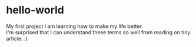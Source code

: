 # hello-world
My first project
I am learning how to make my life better.  
I'm surprised that I can understand these terms so well from reading on tiny article. :)
